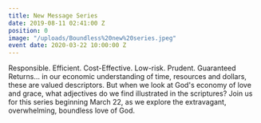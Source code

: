 ```yaml
---
title: New Message Series
date: 2019-08-11 02:41:00 Z
position: 0
image: "/uploads/Boundless%20new%20series.jpeg"
event date: 2020-03-22 10:00:00 Z
---
```


Responsible. Efficient. Cost-Effective. Low-risk. Prudent. Guaranteed Returns… in our economic understanding of time, resources and dollars, these are valued descriptors. But when we look at God's economy of love and grace, what adjectives do we find illustrated in the scriptures? Join us for this series beginning March 22, as we explore the extravagant, overwhelming, boundless love of God.
